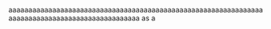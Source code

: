 aaaaaaaaaaaaaaaaaaaaaaaaaaaaaaaaaaaaaaaaaaaaaaaaaaaaaaaaaaaaaaaaaaaaaaaaaaaaaaaaaaaaaaaaaaaaaaaaa
as
a
